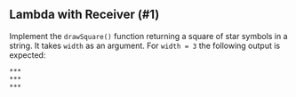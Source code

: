 ## Lambda with Receiver (#1)

Implement the `drawSquare()` function returning a square of star symbols in a string.
It takes `width` as an argument.
For `width = 3` the following output is expected:

```text
***
***
***
```

